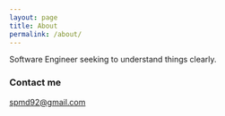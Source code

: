 ```yaml
---
layout: page
title: About
permalink: /about/
---
```


Software Engineer seeking to understand things clearly.

### Contact me

[spmd92@gmail.com](mailto:spmd92@gmail.com)
